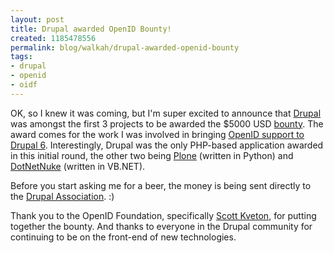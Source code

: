```yaml
--- 
layout: post
title: Drupal awarded OpenID Bounty!
created: 1185478556
permalink: blog/walkah/drupal-awarded-openid-bounty
tags: 
- drupal
- openid
- oidf
---
```

<p>OK, so I knew it was coming, but I'm super excited to announce that <a href="http://drupal.org/">Drupal</a> was amongst the first 3 projects to be awarded the $5000 USD <a href="http://iwantmyopenid.org/bounty">bounty</a>. The award comes for the work I was involved in bringing <a href="http://walkah.net/blog/walkah/drupal-6-and-openid">OpenID support to Drupal 6</a>. Interestingly, Drupal was the only PHP-based application awarded in this initial round, the other two being <a href="http://plone.org/">Plone</a> (written in Python) and <a href="http://www.dotnetnuke.com/">DotNetNuke</a> (written in VB.NET).</p>
<p>Before you start asking me for a beer, the money is being sent directly to the <a href="http://association.drupal.org/">Drupal Association</a>. :)</p>
<p>Thank you to the OpenID Foundation, specifically <a href="http://kveton.com/blog/">Scott Kveton</a>, for putting together the bounty. And thanks to everyone in the Drupal community for continuing to be on the front-end of new technologies.</p>
